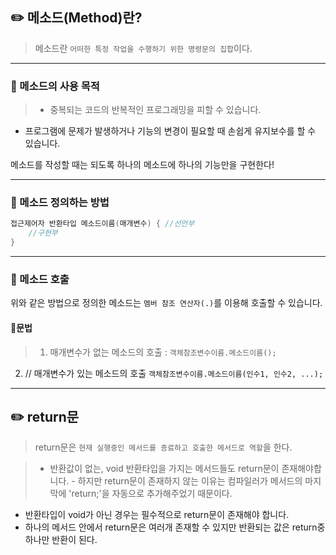 ## ✏️ 메소드(Method)란?

>메소드란 ``어떠한 특정 작업을 수행하기 위한 명령문의 집합``이다.

---

### 📎 메소드의 사용 목적

>- 중복되는 코드의 반복적인 프로그래밍을 피할 수 있습니다.
- 프로그램에 문제가 발생하거나 기능의 변경이 필요할 때 손쉽게 유지보수를 할 수 있습니다.

메소드를 작성할 때는 되도록 하나의 메소드에 하나의 기능만을 구현한다!

---

### 📎 메소드 정의하는 방법

```java
접근제어자 반환타입 메소드이름(매개변수) { //선언부
	//구현부
}
```

---

### 📎 메소드 호출

위와 같은 방법으로 정의한 메소드는 ``멤버 참조 연산자(.)``를 이용해 호출할 수 있습니다.

#### 📍문법
> 1. 매개변수가 없는 메소드의 호출 : ``객체참조변수이름.메소드이름();``
2. // 매개변수가 있는 메소드의 호출 ``객체참조변수이름.메소드이름(인수1, 인수2, ...);``


---

## ✏️ return문

> return문은 ``현재 실행중인 메서드를 종료하고 호출한 메서드로 역할``을 한다.

>- 반환값이 없는, void 반환타입을 가지는 메서드들도 return문이 존재해야합니다.
	- 하지만 return문이 존재하지 않는 이유는 컴파일러가 메서드의 마지막에 'return;'을 자동으로 추가해주었기 때문이다.
- 반환타입이 void가 아닌 경우는 필수적으로 return문이 존재해야 합니다.
- 하나의 메서드 안에서 return문은 여러개 존재할 수 있지만 반환되는 값은 return중 하나만 반환이 된다.
